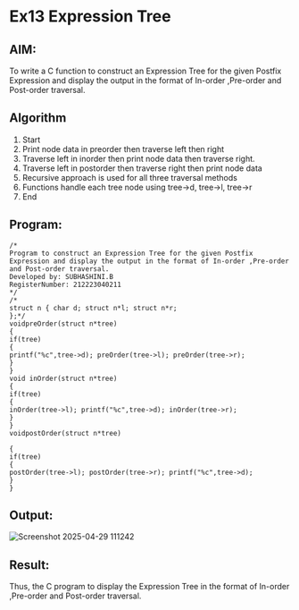 # Ex13 Expression Tree
## AIM:
To write a C function to construct an Expression Tree for the given Postfix Expression and display the output in the format of In-order ,Pre-order and Post-order traversal.

## Algorithm
1. Start
2. Print node data in preorder then traverse left then right
3. Traverse left in inorder then print node data then traverse right.
4. Traverse left in postorder then traverse right then print node data
5. Recursive approach is used for all three traversal methods
6. Functions handle each tree node using tree->d, tree->l, tree->r
7. End  

## Program:
```
/*
Program to construct an Expression Tree for the given Postfix Expression and display the output in the format of In-order ,Pre-order and Post-order traversal.
Developed by: SUBHASHINI.B  
RegisterNumber: 212223040211 
*/
/*
struct n { char d; struct n*l; struct n*r;
};*/
voidpreOrder(struct n*tree)
{
if(tree)
{
printf("%c",tree->d); preOrder(tree->l); preOrder(tree->r);
}
}
void inOrder(struct n*tree)
{
if(tree)
{
inOrder(tree->l); printf("%c",tree->d); inOrder(tree->r);
}
}
voidpostOrder(struct n*tree)

{
if(tree)
{
postOrder(tree->l); postOrder(tree->r); printf("%c",tree->d);
}
}
```

## Output:

![Screenshot 2025-04-29 111242](https://github.com/user-attachments/assets/a611a0f6-89d8-4b66-afde-817bb72cbcc1)



## Result:
Thus, the C program to display the Expression Tree in the format of In-order ,Pre-order and Post-order traversal.
